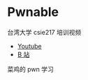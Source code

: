 # Pwnable

台湾大学 csie217 培训视频

- [Youtube](https://www.youtube.com/user/seanwupi/videos)
- [B 站](https://www.bilibili.com/video/BV1Ug4y1z7AT?from=search&seid=9721128190809775215)

菜鸡的 pwn 学习

